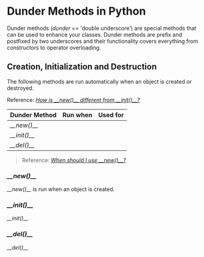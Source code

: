 # Dunder Methods in Python
Dunder methods (_dunder_ == 'double underscore') are special methods that can be used to enhance your classes. Dunder methods are prefix and postfixed by two underscores
and their functionality covers everything from constructors to operator overloading.

## Creation, Initialization and Destruction
The following methods are run automatically when an object is created or destroyed.

Reference: [_How is \_\_new()\_\_ different from \_\_init()\_\_?_](https://dev.to/pila/constructors-in-python-init-vs-new-2f9j)

| Dunder Method | Run when | Used for | 
| ------------- | -------- | -------- |
| _\_\_new()\_\__ |  |
| _\_\_init()\_\__ |  |
| _\_\_del()\_\__ |  |
> Reference: [_When should I use \_\_new()\_\_?_](https://howto.lintel.in/python-__new__-magic-method-explained/)


### _\_\_new()\_\__
_\_\_new()\_\__ is run when an object is created.

### _\_\_init()\_\__
_\_\_init()\_\__

### _\_\_del()\_\__
_\_\_del()\_\__

```Python

```

